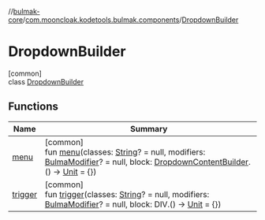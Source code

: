 //[bulmak-core](../../../index.md)/[com.mooncloak.kodetools.bulmak.components](../index.md)/[DropdownBuilder](index.md)

# DropdownBuilder

[common]\
class [DropdownBuilder](index.md)

## Functions

| Name | Summary |
|---|---|
| [menu](menu.md) | [common]<br>fun [menu](menu.md)(classes: [String](https://kotlinlang.org/api/core/kotlin-stdlib/kotlin/-string/index.html)? = null, modifiers: [BulmaModifier](../../com.mooncloak.kodetools.bulmak.modifier/-bulma-modifier/index.md)? = null, block: [DropdownContentBuilder](../-dropdown-content-builder/index.md).() -&gt; [Unit](https://kotlinlang.org/api/core/kotlin-stdlib/kotlin/-unit/index.html) = {}) |
| [trigger](trigger.md) | [common]<br>fun [trigger](trigger.md)(classes: [String](https://kotlinlang.org/api/core/kotlin-stdlib/kotlin/-string/index.html)? = null, modifiers: [BulmaModifier](../../com.mooncloak.kodetools.bulmak.modifier/-bulma-modifier/index.md)? = null, block: DIV.() -&gt; [Unit](https://kotlinlang.org/api/core/kotlin-stdlib/kotlin/-unit/index.html) = {}) |
